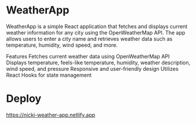 # WeatherApp

WeatherApp is a simple React application that fetches and displays current weather information for any city using the OpenWeatherMap API. The app allows users to enter a city name and retrieves weather data such as temperature, humidity, wind speed, and more.

Features
Fetches current weather data using OpenWeatherMap API
Displays temperature, feels-like temperature, humidity, weather description, wind speed, and pressure
Responsive and user-friendly design
Utilizes React Hooks for state management

# Deploy

https://nicki-weather-app.netlify.app
